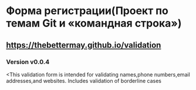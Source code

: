 #  Форма регистрации(Проект по темам Git и «командная строка»)
## https://thebettermay.github.io/validation
### Version v0.0.4
<This validation form is intended for validating names,phone numbers,email addresses,and websites. Includes validation of borderline cases

